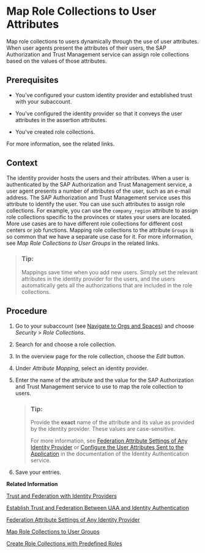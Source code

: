 <!-- loiob3fbb1a9232d4cf99967a0b29dd85d4c -->

# Map Role Collections to User Attributes

Map role collections to users dynamically through the use of user attributes. When user agents present the attributes of their users, the SAP Authorization and Trust Management service can assign role collections based on the values of those attributes.



<a name="loiob3fbb1a9232d4cf99967a0b29dd85d4c__prereq_n3x_1wp_p1b"/>

## Prerequisites

-   You've configured your custom identity provider and established trust with your subaccount.

-   You've configured the identity provider so that it conveys the user attributes in the assertion attributes.

-   You've created role collections.


For more information, see the related links.



## Context

The identity provider hosts the users and their attributes. When a user is authenticated by the SAP Authorization and Trust Management service, a user agent presents a number of attributes of the user, such as an e-mail address. The SAP Authorization and Trust Management service uses this attribute to identify the user. You can use such attributes to assign role collections. For example, you can use the `company_region` attribute to assign role collections specific to the provinces or states your users are located. More use cases are to have different role collections for different cost centers or job functions. Mapping role collections to the attribute `Groups` is so common that we have a separate use case for it. For more information, see *Map Role Collections to User Groups* in the related links.

> ### Tip:  
> Mappings save time when you add new users. Simply set the relevant attributes in the identity provider for the users, and the users automatically gets all the authorizations that are included in the role collections.



## Procedure

1.  Go to your subaccount \(see [Navigate to Orgs and Spaces](Navigate_to_Orgs_and_Spaces_5bf8735.md)\) and choose *Security* \> *Role Collections*.

2.  Search for and choose a role collection.

3.  In the overview page for the role collection, choose the *Edit* button.

4.  Under *Attribute Mapping*, select an identity provider.

5.  Enter the name of the attribute and the value for the SAP Authorization and Trust Management service to use to map the role collection to users.

    > ### Tip:  
    > Provide the **exact** name of the attribute and its value as provided by the identity provider. These values are case-sensitive.
    > 
    > For more information, see [Federation Attribute Settings of Any Identity Provider](Federation_Attribute_Settings_of_Any_Identity_Provider_6d07333.md) or [Configure the User Attributes Sent to the Application](https://help.sap.com/viewer/6d6d63354d1242d185ab4830fc04feb1/Cloud/en-US/d361407d36c5443298a909acbbd96ec4.html) in the documentation of the Identity Authentication service.

6.  Save your entries.


**Related Information**  


[Trust and Federation with Identity Providers](Trust_and_Federation_with_Identity_Providers_cb1bc8f.md "When setting up accounts you need to assign users. While we provide you with your first users to get you started, your organization has its own user bases which you want to integrate.")

[Establish Trust and Federation Between UAA and Identity Authentication](Establish_Trust_and_Federation_Between_UAA_and_Identity_Authentication_161f8f0.md#loio161f8f0cfac64c4fa2d973bc5f08a894 "Use your SAP Cloud Identity Services - Identity Authentication tenant as an identity provider or a proxy to your own identity provider hosting your business users. This method avoids the upload and download of SAML meta data by using Open ID Connect (OIDC) to establish trust.")

[Federation Attribute Settings of Any Identity Provider](Federation_Attribute_Settings_of_Any_Identity_Provider_6d07333.md "This table is supposed to display the attribute settings of the identity provider and the values administrators use to establish trust between the SAML 2.0 identity provider and a new subaccount.")

[Map Role Collections to User Groups](Map_Role_Collections_to_User_Groups_51acfc8.md "You want to assign a role collection to a user group provided by an identity provider that has a custom trust configuration in SAP BTP. In this case, the assignment is a mapping of a user group to a role collection. Your identity provider provides the user groups using the assertion attribute called Groups. Each value of the attribute is mapped to a role collection as described in this procedure.")

[Create Role Collections with Predefined Roles](Create_Role_Collections_with_Predefined_Roles_fe75054.md "As an application developer, you want to create role collections for immediate use. You want to deliver role collections that administrators can use in the cockpit, and easily assign to users, for example in an onboarding process.")

